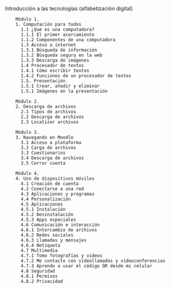 Introducción a las tecnologías (alfabetización digital)

        Módulo 1.
        1. Computación para todos
          1.1 ¿Qué es una computadora?
          1.1.1 El primer acercamiento
          1.1.2 Componentes de una computadora
          1.3 Acceso a internet
          1.3.1 Búsqueda de información
          1.3.2 Búsqueda segura en la web
          1.3.3 Descarga de imágenes
          1.4 Procesador de textos
          1.4.1 Cómo escribir textos
          1.4.2 Funciones de un procesador de textos
          1.5. Presentación
          1.5.1 Crear, añadir y eliminar
          1.5.1 Imágenes en la presentación
        
        Módulo 2.
        2. Descarga de archivos
          2.1 Tipos de archivos
          2.2 Descarga de archivos
          2.3 Localizar archivos
        
        Módulo 3.
        3. Navegando en Moodle
          3.1 Acceso a plataforma
          3.2 Carga de archivos
          3.3 Cuestionarios
          3.4 Descarga de archivos
          3.5 Cerrar cuenta
        
        Módulo 4.
        4. Uso de dispositivos móviles
          4.1 Creación de cuenta
          4.2 Conectarse a una red
          4.3 Aplicaciones y programas
          4.4 Personalización
          4.5 Aplicaciones
          4.5.1 Instalación
          4.5.2 Desinstalación
          4.5.3 Apps especiales
          4.6 Comunicación e interacción
          4.6.1 Intercambio de archivos
          4.6.2 Redes sociales
          4.6.3 Llamadas y mensajes
          4.6.4 Netiqueta
          4.7 Multimedia
          4.7.1 Tomo fotografías y videos
          4.7.2 Me contacto con videollamadas y videoconferencias
          4.7.3 Aprendo a usar el código QR desde mi celular
          4.8 Seguridad
          4.8.1 Permisos
          4.8.2 Privacidad

